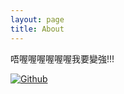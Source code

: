 ```yaml
---
layout: page
title: About
---
```


唔喔喔喔喔喔喔我要變強!!!

[![Github](https://assets-cdn.github.com/images/icons/emoji/octocat.png)](https://github.com/y3k00000)
